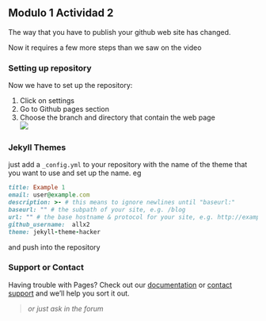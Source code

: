 ## Modulo 1 Actividad 2

The way that you have to publish your github web site has changed.

Now it requires a few more steps than we saw on the video

### Setting up repository

Now we have to set up the repository:

1. Click on settings  
2. Go to Github pages section  
3. Choose the branch and directory that contain the web page  
![](https://s3.amazonaws.com/presales.training/github_page_1.png)

### Jekyll Themes

just add a `_config.yml` to your repository with 
the name of the theme that you want to use and set up the name. eg

```ruby 
title: Example 1
email: user@example.com
description: >- # this means to ignore newlines until "baseurl:"
baseurl: "" # the subpath of your site, e.g. /blog
url: "" # the base hostname & protocol for your site, e.g. http://example.com
github_username:  allx2
theme: jekyll-theme-hacker
```

and push into the repository

### Support or Contact

Having trouble with Pages? Check out our [documentation](https://docs.github.com/categories/github-pages-basics/) or [contact support](https://github.com/contact) and we’ll help you sort it out.

> _or just ask in the forum_
